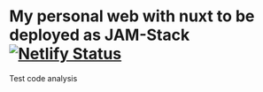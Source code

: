 # My personal web with nuxt to be deployed as JAM-Stack [![Netlify Status](https://api.netlify.com/api/v1/badges/dec7b164-63d1-4925-bf1e-9b9253427c39/deploy-status)](https://app.netlify.com/sites/gnomeria-xyz/deploys)

Test code analysis
